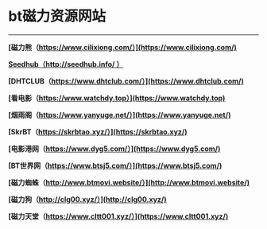 # bt磁力资源网站

---
<strong class="web">[磁力熊（https://www.cilixiong.com/）](https://www.cilixiong.com/)</strong>

<strong class="web">[Seedhub（http://seedhub.info/ ）](http://seedhub.info/ )</strong>

<strong class="web">[DHTCLUB（https://www.dhtclub.com/）](https://www.dhtclub.com/)</strong>

<strong class="web">[看电影（https://www.watchdy.top）](https://www.watchdy.top)</strong>

<strong class="web">[烟雨阁（https://www.yanyuge.net/）](https://www.yanyuge.net/)</strong>

<strong class="web">[SkrBT（https://skrbtao.xyz/）](https://skrbtao.xyz/)</strong>

<strong class="web">[电影港网（https://www.dyg5.com/）](https://www.dyg5.com/)</strong>

<strong class="web">[BT世界网（https://www.btsj5.com/）](https://www.btsj5.com/)</strong>

<strong class="web">[磁力蜘蛛（http://www.btmovi.website/）](http://www.btmovi.website/)</strong>

<strong class="web">[磁力狗（http://clg00.xyz/）](http://clg00.xyz/)</strong>

<strong class="web">[磁力天堂（https://www.cltt001.xyz/）](https://www.cltt001.xyz/)</strong>

